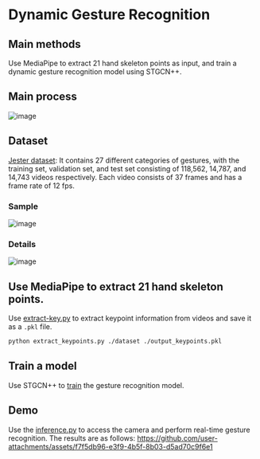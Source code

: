 # Dynamic Gesture Recognition
## Main methods
Use MediaPipe to extract 21 hand skeleton points as input, and train a dynamic gesture recognition model using STGCN++.

## Main process
![image](https://github.com/user-attachments/assets/c18fe2d2-15fb-4e83-9972-87db60c6b68a)

## Dataset
[Jester dataset](https://www.qualcomm.com/developer/software/jester-dataset): It contains 27 different categories of gestures, with the training set, validation set, and test set consisting of 118,562, 14,787, and 14,743 videos respectively. Each video consists of 37 frames and has a frame rate of 12 fps.
### Sample
![image](https://github.com/user-attachments/assets/2af748db-1364-47be-b14c-a5f6f21c8b6c)
### Details
![image](https://github.com/user-attachments/assets/ee3fff9c-5b7b-4651-8b7d-83731c771574)

## Use MediaPipe to extract 21 hand skeleton points.
Use [extract-key.py](https://github.com/zzh30/Dynamic-Gesture-Recognition/blob/main/demo/inference.py) to extract keypoint information from videos and save it as a `.pkl` file.

```bash
python extract_keypoints.py ./dataset ./output_keypoints.pkl
```
## Train a model 
Use STGCN++ to [train](https://github.com/zzh30/Dynamic-Gesture-Recognition/tree/main/train) the gesture recognition model.
## Demo
Use the [inference.py](https://github.com/zzh30/Dynamic-Gesture-Recognition/blob/main/demo/inference.py) to access the camera and perform real-time gesture recognition. The results are as follows:
https://github.com/user-attachments/assets/f7f5db96-e3f9-4b5f-8b03-d5ad70c9f6e1

